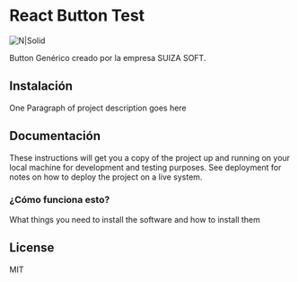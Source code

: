 # React Button Test

![N|Solid](https://i.ibb.co/kqbdJph/suiza-soft-Icon.png)

Button Genérico creado por la empresa SUIZA SOFT.


## Instalación

One Paragraph of project description goes here

## Documentación

These instructions will get you a copy of the project up and running on your local machine for development and testing purposes. See deployment for notes on how to deploy the project on a live system.

### ¿Cómo funciona esto?

What things you need to install the software and how to install them


License
----
MIT